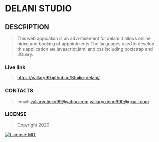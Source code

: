 # DELANI STUDIO

## DESCRIPTION
>This web appication is an advertisement for delani.It allows online hiring and booking of appointments.The languages used to develop this application are javascript,html and css including bootstrap and JQuery.

### Live link
> https://vallary99.github.io/Studio-delani/

### CONTACTS
>email:  vallaryotieno99@yahoo.com   vallaryotieno990@gmail.com

### LICENSE
>Copyright 2020

[![License: MIT](https://img.shields.io/badge/License-MIT-yellow.svg)](https://opensource.org/licenses/MIT)



